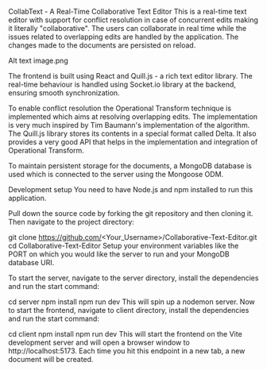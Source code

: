 CollabText - A Real-Time Collaborative Text Editor
This is a real-time text editor with support for conflict resolution in case of concurrent edits making it literally "collaborative". The users can collaborate in real time while the issues related to overlapping edits are handled by the application. The changes made to the documents are persisted on reload.

Alt text
image.png

The frontend is built using React and Quill.js - a rich text editor library. The real-time behaviour is handled using Socket.io library at the backend, ensuring smooth synchronization.

To enable conflict resolution the Operational Transform technique is implemented which aims at resolving overlapping edits. The implementation is very much inspired by Tim Baumann's implementation of the algorithm. The Quill.js library stores its contents in a special format called Delta. It also provides a very good API that helps in the implementation and integration of Operational Transform.

To maintain persistent storage for the documents, a MongoDB database is used which is connected to the server using the Mongoose ODM.

Development setup
You need to have Node.js and npm installed to run this application.

Pull down the source code by forking the git repository and then cloning it. Then navigate to the project directory:

git clone https://github.com/<Your_Username>/Collaborative-Text-Editor.git
cd Collaborative-Text-Editor
Setup your environment variables like the PORT on which you would like the server to run and your MongoDB database URI.

To start the server, navigate to the server directory, install the dependencies and run the start command:

cd server
npm install
npm run dev
This will spin up a nodemon server. Now to start the frontend, navigate to client directory, install the dependencies and run the start command:

cd client
npm install
npm run dev
This will start the frontend on the Vite development server and will open a browser window to http://localhost:5173. Each time you hit this endpoint in a new tab, a new document will be created.
